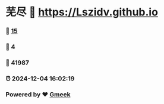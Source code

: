 # 芜尽 :link: https://Lszidv.github.io 
### :page_facing_up: [15](https://Lszidv.github.io/tag.html) 
### :speech_balloon: 4 
### :hibiscus: 41987 
### :alarm_clock: 2024-12-04 16:02:19 
### Powered by :heart: [Gmeek](https://github.com/Meekdai/Gmeek)
